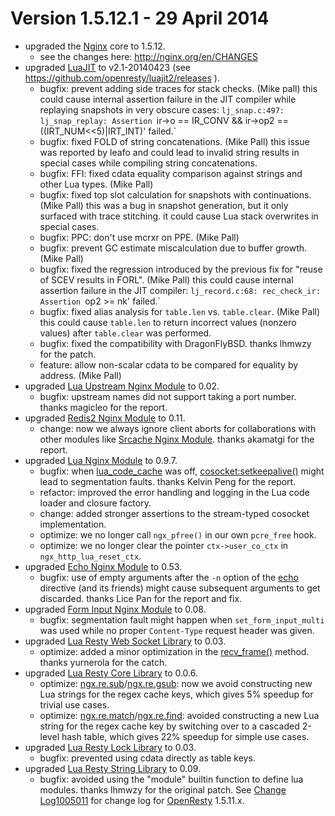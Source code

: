 <!---
    @title         Change Log1005012
    @creator       Yichun Zhang
    @created       2014-04-29 20:37 GMT
    @modifier      Yichun Zhang
    @modifier_link yichun-zhang
    @modified      2014-06-01 05:53 GMT
    @changes       40
--->


#  Version 1.5.12.1 - 29 April 2014
* upgraded the [Nginx](nginx.html) core to 1.5.12.
    * see the changes here: http://nginx.org/en/CHANGES
* upgraded [LuaJIT](luajit.html) to v2.1-20140423 (see https://github.com/openresty/luajit2/releases ).
    * bugfix: prevent adding side traces for stack checks. (Mike pall) this could cause internal assertion failure in the JIT compiler while replaying snapshots in very obscure cases: `lj_snap.c:497: lj_snap_replay: Assertion `ir->o == IR_CONV && ir->op2 == ((IRT_NUM<<5)|IRT_INT)' failed.`
    * bugfix: fixed FOLD of string concatenations. (Mike Pall) this issue was reported by leafo and could lead to invalid string results in special cases while compiling string concatenations.
    * bugfix: FFI: fixed cdata equality comparison against strings and other Lua types. (Mike Pall)
    * bugfix: fixed top slot calculation for snapshots with continuations. (Mike Pall) this was a bug in snapshot generation, but it only surfaced with trace stitching. it could cause Lua stack overwrites in special cases.
    * bugfix: PPC: don't use mcrxr on PPE. (Mike Pall)
    * bugfix: prevent GC estimate miscalculation due to buffer growth. (Mike Pall)
    * bugfix: fixed the regression introduced by the previous fix for "reuse of SCEV results in FORL". (Mike Pall) this could cause internal assertion failure in the JIT compiler: `lj_record.c:68: rec_check_ir: Assertion `op2 >= nk' failed.`
    * bugfix: fixed alias analysis for `table.len` vs. `table.clear`. (Mike Pall) this could cause `table.len` to return incorrect values (nonzero values) after `table.clear` was performed.
    * bugfix: fixed the compatibility with DragonFlyBSD. thanks lhmwzy for the patch.
    * feature: allow non-scalar cdata to be compared for equality by address. (Mike Pall)
* upgraded [Lua Upstream Nginx Module](lua-upstream-nginx-module.html) to 0.02.
    * bugfix: upstream names did not support taking a port number. thanks magicleo for the report.
* upgraded [Redis2 Nginx Module](redis-2-nginx-module.html) to 0.11.
    * change: now we always ignore client aborts for collaborations with other modules like [Srcache Nginx Module](srcache-nginx-module.html). thanks akamatgi for the report.
* upgraded [Lua Nginx Module](lua-nginx-module.html) to 0.9.7.
    *  bugfix: when [lua_code_cache](https://github.com/openresty/lua-nginx-module#lua_code_cache) was off, [cosocket:setkeepalive()](https://github.com/openresty/lua-nginx-module#tcpsocksetkeepalive) might lead to segmentation faults. thanks Kelvin Peng for the report.
    * refactor: improved the error handling and logging in the Lua code loader and closure factory.
    * change: added stronger assertions to the stream-typed cosocket implementation.
    * optimize: we no longer call `ngx_pfree()` in our own `pcre_free` hook.
    * optimize: we no longer clear the pointer `ctx->user_co_ctx` in `ngx_http_lua_reset_ctx`.
* upgraded [Echo Nginx Module](echo-nginx-module.html) to 0.53.
    * bugfix: use of empty arguments after the `-n` option of the [echo](https://github.com/openresty/echo-nginx-module#echo) directive (and its friends) might cause subsequent arguments to get discarded. thanks Lice Pan for the report and fix.
* upgraded [Form Input Nginx Module](form-input-nginx-module.html) to 0.08.
    * bugfix: segmentation fault might happen when `set_form_input_multi` was used while no proper `Content-Type` request header was given.
* upgraded [Lua Resty Web Socket Library](lua-resty-web-socket-library.html) to 0.03.
    * optimize: added a minor optimization in the [recv_frame()](https://github.com/openresty/lua-resty-websocket#recv_frame) method. thanks yurnerola for the catch.
* upgraded [Lua Resty Core Library](lua-resty-core-library.html) to 0.0.6.
    * optimize: [ngx.re.sub](https://github.com/openresty/lua-nginx-module#ngxresub)/[ngx.re.gsub](https://github.com/openresty/lua-nginx-module#ngxregsub): now we avoid constructing new Lua strings for the regex cache keys, which gives 5% speedup for trivial use cases.
    * optimize: [ngx.re.match](https://github.com/openresty/lua-nginx-module#ngxrematch)/[ngx.re.find](https://github.com/openresty/lua-nginx-module#ngxrefind): avoided constructing a new Lua string for the regex cache key by switching over to a cascaded 2-level hash table, which gives 22% speedup for simple use cases.
* upgraded [Lua Resty Lock Library](lua-resty-lock-library.html) to 0.03.
    * bugfix: prevented using cdata directly as table keys.
* upgraded [Lua Resty String Library](lua-resty-string-library.html) to 0.09.
    * bugfix: avoided using the "module" builtin function to define lua modules. thanks lhmwzy for the original patch.
See [Change Log1005011](change-log-1005011.html) for change log for [OpenResty](openresty.html) 1.5.11.x.
